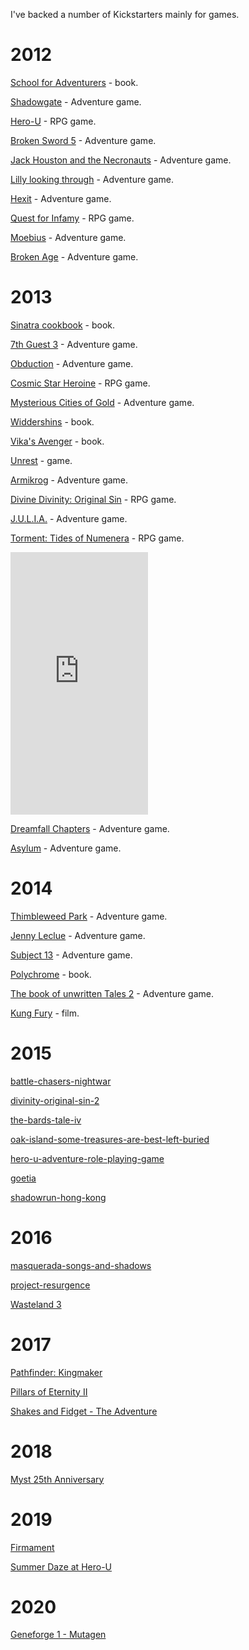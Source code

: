 I've backed a number of Kickstarters mainly for games.

# 2012
[School for Adventurers](https://www.kickstarter.com/projects/781768800/school-for-adventurers-a-high-fantasy-high-school) - book.

[Shadowgate](https://www.kickstarter.com/projects/zojoi/shadowgate) - Adventure game.

[Hero-U](https://www.kickstarter.com/projects/1878147873/hero-u-rogue-to-redemption) - RPG game.

[Broken Sword 5](https://www.kickstarter.com/projects/165500047/broken-sword-the-serpents-curse-adventure) - Adventure game.

[Jack Houston and the Necronauts](https://www.kickstarter.com/projects/warbirdgames/jack-houston-and-the-necronauts) - Adventure game.

[Lilly looking through](https://www.kickstarter.com/projects/516151670/lilly-looking-through-an-animated-adventure-game) - Adventure game.

[Hexit](https://www.kickstarter.com/projects/borbely/hexit-point-and-click-sci-fi-adventure-game) - Adventure game.

[Quest for Infamy](https://www.kickstarter.com/projects/1992695780/quest-for-infamy-an-adventure-game-by-infamous-que) - RPG game.

[Moebius](https://www.kickstarter.com/projects/1005365109/jane-jensens-pinkerton-road-2012-2013-csg) - Adventure game.

[Broken Age](https://www.kickstarter.com/projects/doublefine/double-fine-adventure) - Adventure game.

# 2013
[Sinatra cookbook](https://www.kickstarter.com/projects/timmillwood/sinatra-cookbook-recipes-for-the-ruby-framework) - book.

[7th Guest 3](https://www.kickstarter.com/projects/roblanderos/the-7th-guest-3-the-collector) - Adventure game.

[Obduction](https://www.kickstarter.com/projects/cyaninc) - Adventure game.

[Cosmic Star Heroine](https://www.kickstarter.com/projects/1596638143/cosmic-star-heroine-sci-fi-spy-rpg-for-pc-mac-ps4) - RPG game.

[Mysterious Cities of Gold](https://www.kickstarter.com/projects/438269196/mysterious-cities-of-gold-the-video-game) - Adventure game.

[Widdershins](https://www.kickstarter.com/projects/1403226937/widdershins-vanishing-act) - book.

[Vika's Avenger](https://www.kickstarter.com/projects/217993880/publish-lawrence-watt-evans-vikas-avenger) - book.

[Unrest](https://www.kickstarter.com/projects/pyrodactyl/unrest-an-unconventional-rpg-set-in-ancient-india) - game.

[Armikrog](https://www.kickstarter.com/projects/armikrog/armikrog) - Adventure game.

[Divine Divinity: Original Sin](https://www.kickstarter.com/projects/larianstudios/divinity-original-sin) - RPG game.

[J.U.L.I.A.](http://www.juliathegame.com/) - Adventure game.

[Torment: Tides of Numenera](https://www.kickstarter.com/projects/inxile/torment-tides-of-numenera) - RPG game.

<iframe frameborder="0" height="420" scrolling="no" src="https://www.kickstarter.com/projects/bumblebee/days-of-dawn-discover-the-magic/widget/card.html" width="220"></iframe>

[Dreamfall Chapters](https://www.kickstarter.com/projects/redthread/dreamfall-chapters-the-longest-journey) - Adventure game.

[Asylum](https://www.kickstarter.com/projects/agustincordes/asylum-kickstart-the-horror) - Adventure game.

# 2014
[Thimbleweed Park](https://www.kickstarter.com/projects/thimbleweedpark/thimbleweed-park-a-new-classic-point-and-click-adv) - Adventure game.

[Jenny Leclue](https://www.kickstarter.com/projects/mografi/jenny-leclue-a-handmade-adventure-game) - Adventure game.

[Subject 13](https://www.kickstarter.com/projects/1993213058/subject-13-by-paul-cuisset) - Adventure game.

[Polychrome](https://www.kickstarter.com/projects/420370544/polychrome-an-oz-based-novel) - book.

[The book of unwritten Tales 2](https://www.kickstarter.com/projects/kingartgames/the-book-of-unwritten-tales-2) - Adventure game.

[Kung Fury](https://www.kickstarter.com/projects/kungfury/kung-fury) - film.

# 2015
[battle-chasers-nightwar](https://www.kickstarter.com/projects/1548028600/battle-chasers-nightwar)

[divinity-original-sin-2](https://www.kickstarter.com/projects/larianstudios/divinity-original-sin-2)

[the-bards-tale-iv](https://www.kickstarter.com/projects/inxile/the-bards-tale-iv)

[oak-island-some-treasures-are-best-left-buried](https://www.kickstarter.com/projects/visionaire-studio/oak-island-some-treasures-are-best-left-buried)

[hero-u-adventure-role-playing-game](https://www.kickstarter.com/projects/transolargames/hero-u-adventure-role-playing-game)

[goetia](https://www.kickstarter.com/projects/438269196/goetia)

[shadowrun-hong-kong](https://www.kickstarter.com/projects/webeharebrained/shadowrun-hong-kong)

# 2016
[masquerada-songs-and-shadows](https://www.kickstarter.com/projects/13978330/masquerada-songs-and-shadows)

[project-resurgence](https://www.kickstarter.com/projects/nectargamestudios/project-resurgence)

[Wasteland 3](https://www.fig.co/campaigns/wasteland-3)

# 2017
[Pathfinder: Kingmaker](https://www.kickstarter.com/projects/owlcatgames/pathfinder-kingmaker)

[Pillars of Eternity II](https://www.fig.co/campaigns/deadfire)

[Shakes and Fidget - The Adventure](https://www.kickstarter.com/projects/111416884/shakes-and-fidget-the-adventure)

# 2018
[Myst 25th Anniversary](https://www.kickstarter.com/projects/1252280491/myst-25th-anniversary-collection)

# 2019
[Firmament](https://www.kickstarter.com/projects/1252280491/firmament)

[Summer Daze at Hero-U](https://www.kickstarter.com/projects/transolargames/summer-daze-at-hero-u)

# 2020
[Geneforge 1 - Mutagen](https://www.kickstarter.com/projects/geneforge1/geneforge-1-mutagen)
